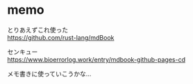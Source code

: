 # memo

とりあえずこれ使った  
https://github.com/rust-lang/mdBook

センキュー  
https://www.bioerrorlog.work/entry/mdbook-github-pages-cd

メモ書きに使っていこうかな…